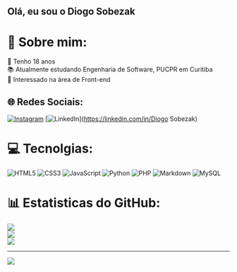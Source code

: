 ## Olá, eu sou o Diogo Sobezak

# 💫 Sobre mim:
👴 Tenho 18 anos<br>📚 Atualmente estudando Engenharia de Software, PUCPR em Curitiba<br>👀 Interessado na área de Front-end<br>


## 🌐 Redes Sociais:
[![Instagram](https://img.shields.io/badge/Instagram-%23E4405F.svg?logo=Instagram&logoColor=white)](https://instagram.com/diogo.bonet) [![LinkedIn](https://img.shields.io/badge/LinkedIn-%230077B5.svg?logo=linkedin&logoColor=white)](https://linkedin.com/in/Diogo Sobezak) 

# 💻 Tecnolgias:
![HTML5](https://img.shields.io/badge/html5-%23E34F26.svg?style=for-the-badge&logo=html5&logoColor=white) ![CSS3](https://img.shields.io/badge/css3-%231572B6.svg?style=for-the-badge&logo=css3&logoColor=white) ![JavaScript](https://img.shields.io/badge/javascript-%23323330.svg?style=for-the-badge&logo=javascript&logoColor=%23F7DF1E) ![Python](https://img.shields.io/badge/python-3670A0?style=for-the-badge&logo=python&logoColor=ffdd54) ![PHP](https://img.shields.io/badge/php-%23777BB4.svg?style=for-the-badge&logo=php&logoColor=white) ![Markdown](https://img.shields.io/badge/markdown-%23000000.svg?style=for-the-badge&logo=markdown&logoColor=white) ![MySQL](https://img.shields.io/badge/mysql-%2300f.svg?style=for-the-badge&logo=mysql&logoColor=white)
# 📊 Estatisticas do GitHub:
![](https://github-readme-stats.vercel.app/api?username=diogobonet&theme=dark&hide_border=false&include_all_commits=true&count_private=true)<br/>
![](https://github-readme-streak-stats.herokuapp.com/?user=diogobonet&theme=dark&hide_border=false)<br/>
![](https://github-readme-stats.vercel.app/api/top-langs/?username=diogobonet&theme=dark&hide_border=false&include_all_commits=true&count_private=true&layout=compact)

---
[![](https://visitcount.itsvg.in/api?id=diogobonet&icon=0&color=0)](https://visitcount.itsvg.in)
